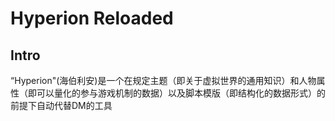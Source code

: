# Hyperion Reloaded

## Intro

“Hyperion"(海伯利安)是一个在规定主题（即关于虚拟世界的通用知识）和人物属性（即可以量化的参与游戏机制的数据）以及脚本模版（即结构化的数据形式）的前提下自动代替DM的工具
